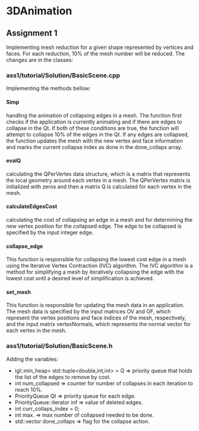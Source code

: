 # 3DAnimation

## Assignment 1 
Implementing mesh reduction for a given shape represented by vertices and faces. For each reduction, 10% of the mesh number will be reduced. 
The changes are in the classes:

### ass1/tutorial/Solution/BasicScene.cpp
Implementing the methods bellow: 

#### Simp
handling the animation of collapsing edges in a mesh.
The function first checks if the application is currently animating and if there are edges to collapse in the Qt.
If both of these conditions are true, the function will attempt to collapse 10% of the edges in the Qt.
If any edges are collapsed, the function updates the mesh with the new vertex and face information and marks the current collapse index as done in the done_collaps array.


#### evalQ
calculating the QPerVertex data structure, which is a matrix that represents the local geometry around each vertex in a mesh. The QPerVertex matrix is initialized with zeros and then a matrix Q is calculated for each vertex in the mesh.


#### calculateEdgesCost
calculating the cost of collapsing an edge in a mesh and for determining the new vertex position for the collapsed edge. The edge to be collapsed is specified by the input integer edge.

#### collapse_edge
This function is responsible for collapsing the lowest cost edge in a mesh using the Iterative Vertex Contraction (IVC) algorithm. The IVC algorithm is a method for simplifying a mesh by iteratively collapsing the edge with the lowest cost until a desired level of simplification is achieved.

#### set_mesh
This function is responsible for updating the mesh data in an application. The mesh data is specified by the input matrices OV and OF, which represent the vertex positions and face indices of the mesh, respectively, and the input matrix vertexNormals, which represents the normal vector for each vertex in the mesh.

### ass1/tutorial/Solution/BasicScene.h
Adding the variables: 

- igl::min_heap< std::tuple<double,int,int> > Q  =>  priority queue that holds the list of the edges to remove by cost.
- int num_collapsed  =>  counter for number of collapses in each iteration to reach 10%. 
- PriorityQueue Qt  =>  priority queue for each edge.
- PriorityQueue::iterator inf => value of deleted edges.
- int curr_collaps_index = 0;
- int max. => max number of collapsed needed to be done.
- std::vector <bool> done_collaps  =>  flag for the collapse action.
  
  


